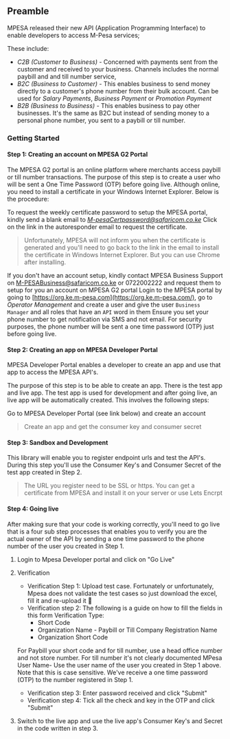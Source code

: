 ## Preamble

MPESA released their new API (Application Programming Interface) to enable developers to access M-Pesa services; 

These include: 
* _C2B (Customer to Business)_ - Concerned with payments sent from the customer and received to your business. Channels includes  the normal paybill and and till number service, 
* _B2C (Business to Customer)_ - This enables business to send money directly to a customer's phone number from their bulk account. Can be used for *Salary Payments*, *Business Payment* or *Promotion Payment* 
* _B2B (Business to Business)_ - This enables business to pay other businesses. It's the same as B2C but instead of sending money to a personal phone number, you sent to a paybill or till number. 

### Getting Started

#### Step 1: Creating an account on MPESA G2 Portal
The MPESA G2 portal is an online platform where merchants access paybill or till number transactions. The purpose of this step is to create a user who will be sent a One Time Password (OTP) before going live. Although online, you need to install a certificate in your Windows Internet Explorer. Below is the procedure:

To request the weekly certificate password to setup the MPESA portal, kindly send a blank email to *M-pesaCertpassword@safaricom.co.ke*
Click on the link in the autoresponder email to request the certificate. 

> Unfortunately, MPESA will not inform you when the certificate is generated and you'll need to go back to the link in the email to install the certificate in Windows Internet Explorer. But you can use Chrome after installing. 

If you don't have an account setup, kindly contact MPESA Business Support on M-PESABusiness@safaricom.co.ke or 0722002222 and request them to setup for you an account on MPESA G2 portal
Login to the MPESA portal by going to [https://org.ke.m-pesa.com](https://org.ke.m-pesa.com/), go to  *Operator Management* and create a user and give the user `Business Manager` and all roles that have an `API` word in them
Ensure you set your phone number to get notification via SMS and not email. For security purposes, the phone number will be sent a one time password (OTP) just before going live. 

#### Step 2: Creating an app on MPESA Developer Portal 
MPESA Developer Portal enables a developer to create an app and use that app to access the MPESA API's.

The purpose of this step is to be able to create an app. There is the test app and live app. The test app is used for development and after going live, an live app will be automatically created. This involves the following steps: 

Go to MPESA Developer Portal (see link below) and create an account

> Create an app and get the consumer key and consumer secret

#### Step 3: Sandbox and Development
This library will enable you to register endpoint urls and test the API's.
 During this step you'll use the Consumer Key's and Consumer Secret of the test app created in Step 2. 
 >The URL you register need to be SSL or https. You can get a certificate from MPESA and install it on your server or use Lets Encrpt 


#### Step 4: Going live 
After making sure that your code is working correctly, you'll need to go live that is a four sub step processes that enables you to verify you are the actual owner of the API by sending a one time password to the phone number of the user you created in Step 1. 

1. Login to Mpesa Developer portal and click on "Go Live"
2. Verification
    - Verification Step 1: Upload test case. Fortunately or unfortunately, Mpesa does not validate the test cases so just download the excel, fill it and re-upload it :slightly_smiling_face: 
    - Verification step 2: The following is a guide on how to fill the fields in this form
     Verification Type: 
        - Short Code
        - Organization Name - Paybill or Till Company Registration Name
        - Organization Short Code 
        
    For Paybill your short code and for till number, use a head office number and not store number. For till number it's not clearly documented
    MPesa User Name- Use the user name of the user you created in Step 1 above. Note that this is case sensitive.
    We've receive a one time password (OTP) to the number registered in Step 1. 
    - Verification step 3: Enter password received and click "Submit"
    - Verification step 4: Tick all the check and key in the OTP and click "Submit"

3. Switch to the live app and use the live app's Consumer Key's and Secret in the code written in step 3. 
